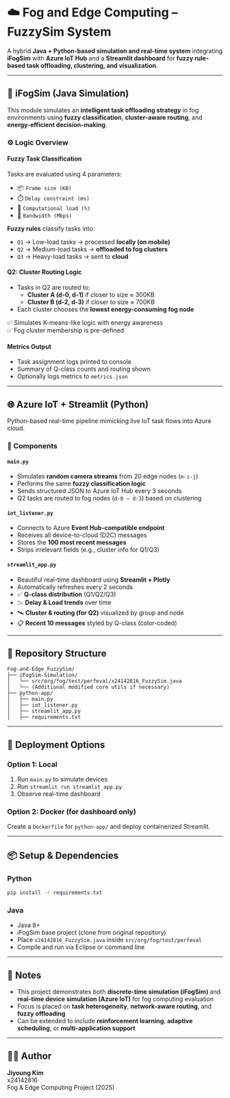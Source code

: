# ☁️ Fog and Edge Computing – FuzzySim System

A hybrid **Java + Python-based simulation and real-time system** integrating **iFogSim** with **Azure IoT Hub** and a **Streamlit dashboard** for **fuzzy rule-based task offloading, clustering, and visualization**.

---

## 🧪 iFogSim (Java Simulation)

This module simulates an **intelligent task offloading strategy** in fog environments using **fuzzy classification**, **cluster-aware routing**, and **energy-efficient decision-making**.

### ⚙️ Logic Overview

#### Fuzzy Task Classification

Tasks are evaluated using 4 parameters:
- 📦 `Frame size (KB)`
- ⏱️ `Delay constraint (ms)`
- 🧠 `Computational load (%)`
- 📶 `Bandwidth (Mbps)`

**Fuzzy rules** classify tasks into:
- `Q1` → Low-load tasks → processed **locally (on mobile)**
- `Q2` → Medium-load tasks → **offloaded to fog clusters**
- `Q3` → Heavy-load tasks → sent to **cloud**

#### Q2: Cluster Routing Logic
- Tasks in Q2 are routed to:
  - **Cluster A (d-0, d-1)** if closer to size ≈ 300KB
  - **Cluster B (d-2, d-3)** if closer to size ≈ 700KB
- Each cluster chooses the **lowest energy-consuming fog node**

✅ Simulates K-means-like logic with energy awareness  
✅ Fog cluster membership is pre-defined

#### Metrics Output
- Task assignment logs printed to console
- Summary of Q-class counts and routing shown
- Optionally logs metrics to `metrics.json`

---

## 🌐 Azure IoT + Streamlit (Python)

Python-based real-time pipeline mimicking live IoT task flows into Azure cloud.

### 📡 Components

#### `main.py`
- Simulates **random camera streams** from 20 edge nodes (`m-i-j`)
- Performs the same **fuzzy classification logic**
- Sends structured JSON to Azure IoT Hub every 3 seconds
- Q2 tasks are routed to fog nodes (`d-0 ~ d-3`) based on clustering

#### `iot_listener.py`
- Connects to Azure **Event Hub-compatible endpoint**
- Receives all device-to-cloud (D2C) messages
- Stores the **100 most recent messages**
- Strips irrelevant fields (e.g., cluster info for Q1/Q3)

#### `streamlit_app.py`
- Beautiful real-time dashboard using **Streamlit + Plotly**
- Automatically refreshes every 2 seconds
- ✅ **Q-class distribution** (Q1/Q2/Q3)
- 📉 **Delay & Load trends** over time
- 🛰️ **Cluster & routing (for Q2)** visualized by group and node
- 📋 **Recent 10 messages** styled by Q-class (color-coded)

---

## 🧰 Repository Structure

```
Fog-and-Edge_FuzzySim/
├── iFogSim-Simulation/
│   └── src/org/fog/test/perfeval/x24142816_FuzzySim.java
│   └── (Additional modified core utils if necessary)
├── python-app/
│   ├── main.py
│   ├── iot_listener.py
│   ├── streamlit_app.py
│   ├── requirements.txt
```

---

## 🚀 Deployment Options

### Option 1: Local
1. Run `main.py` to simulate devices
2. Run `streamlit run streamlit_app.py`
3. Observe real-time dashboard

### Option 2: Docker (for dashboard only)
Create a `Dockerfile` for `python-app/` and deploy containerized Streamlit.

---

## 📦 Setup & Dependencies

### Python
```bash
pip install -r requirements.txt
```

### Java
- Java 8+
- iFogSim base project (clone from original repository)
- Place `x24142816_FuzzySim.java` inside `src/org/fog/test/perfeval`
- Compile and run via Eclipse or command line

---

## 📝 Notes

- This project demonstrates both **discrete-time simulation (iFogSim)** and **real-time device simulation (Azure IoT)** for fog computing evaluation
- Focus is placed on **task heterogeneity**, **network-aware routing**, and **fuzzy offloading**
- Can be extended to include **reinforcement learning**, **adaptive scheduling**, or **multi-application support**

---

## 👩‍💻 Author

**Jiyoung Kim**  
x24142816  
Fog & Edge Computing Project (2025)
